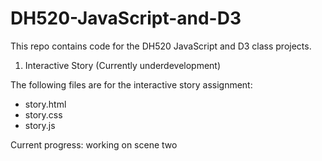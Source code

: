 # DH520-JavaScript-and-D3
This repo contains code for the DH520 JavaScript and D3 class projects.

1. Interactive Story (Currently underdevelopment)  


The following files are for the interactive story assignment:
* story.html
* story.css
* story.js

Current progress: working on scene two
